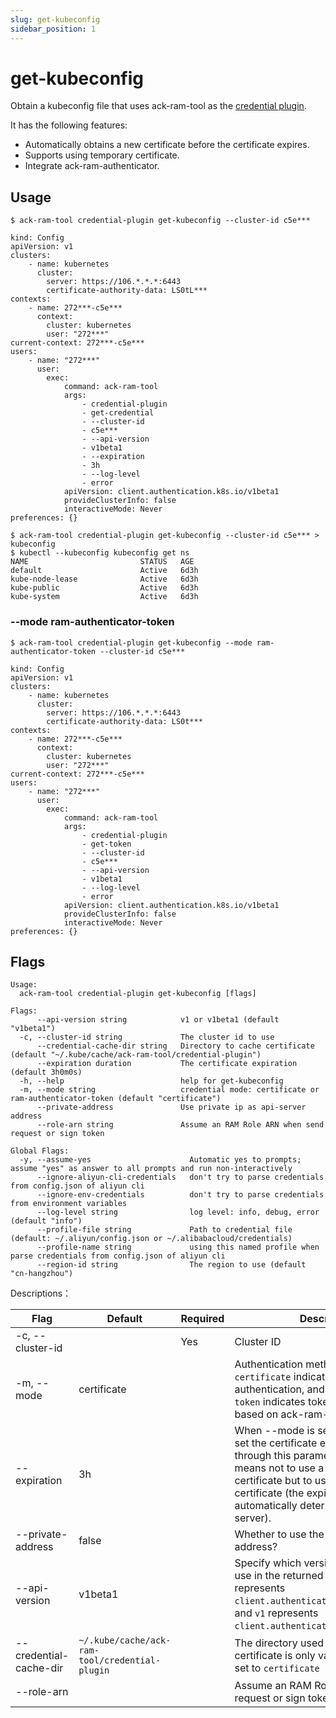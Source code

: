 ```yaml
---
slug: get-kubeconfig
sidebar_position: 1
---
```


# get-kubeconfig

Obtain a kubeconfig file that uses ack-ram-tool as the [credential plugin](https://kubernetes.io/docs/reference/access-authn-authz/authentication/#client-go-credential-plugins).

It has the following features:

* Automatically obtains a new certificate before the certificate expires.
* Supports using temporary certificate.
* Integrate ack-ram-authenticator.

## Usage

```shell
$ ack-ram-tool credential-plugin get-kubeconfig --cluster-id c5e***

kind: Config
apiVersion: v1
clusters:
    - name: kubernetes
      cluster:
        server: https://106.*.*.*:6443
        certificate-authority-data: LS0tL***
contexts:
    - name: 272***-c5e***
      context:
        cluster: kubernetes
        user: "272***"
current-context: 272***-c5e***
users:
    - name: "272***"
      user:
        exec:
            command: ack-ram-tool
            args:
                - credential-plugin
                - get-credential
                - --cluster-id
                - c5e***
                - --api-version
                - v1beta1
                - --expiration
                - 3h
                - --log-level
                - error
            apiVersion: client.authentication.k8s.io/v1beta1
            provideClusterInfo: false
            interactiveMode: Never
preferences: {}

$ ack-ram-tool credential-plugin get-kubeconfig --cluster-id c5e*** > kubeconfig
$ kubectl --kubeconfig kubeconfig get ns
NAME                         STATUS   AGE
default                      Active   6d3h
kube-node-lease              Active   6d3h
kube-public                  Active   6d3h
kube-system                  Active   6d3h
```

### --mode ram-authenticator-token

```
$ ack-ram-tool credential-plugin get-kubeconfig --mode ram-authenticator-token --cluster-id c5e***

kind: Config
apiVersion: v1
clusters:
    - name: kubernetes
      cluster:
        server: https://106.*.*.*:6443
        certificate-authority-data: LS0t***
contexts:
    - name: 272***-c5e***
      context:
        cluster: kubernetes
        user: "272***"
current-context: 272***-c5e***
users:
    - name: "272***"
      user:
        exec:
            command: ack-ram-tool
            args:
                - credential-plugin
                - get-token
                - --cluster-id
                - c5e***
                - --api-version
                - v1beta1
                - --log-level
                - error
            apiVersion: client.authentication.k8s.io/v1beta1
            provideClusterInfo: false
            interactiveMode: Never
preferences: {}

```

## Flags

```
Usage:
  ack-ram-tool credential-plugin get-kubeconfig [flags]

Flags:
      --api-version string            v1 or v1beta1 (default "v1beta1")
  -c, --cluster-id string             The cluster id to use
      --credential-cache-dir string   Directory to cache certificate (default "~/.kube/cache/ack-ram-tool/credential-plugin")
      --expiration duration           The certificate expiration (default 3h0m0s)
  -h, --help                          help for get-kubeconfig
  -m, --mode string                   credential mode: certificate or ram-authenticator-token (default "certificate")
      --private-address               Use private ip as api-server address
      --role-arn string               Assume an RAM Role ARN when send request or sign token

Global Flags:
  -y, --assume-yes                      Automatic yes to prompts; assume "yes" as answer to all prompts and run non-interactively
      --ignore-aliyun-cli-credentials   don't try to parse credentials from config.json of aliyun cli
      --ignore-env-credentials          don't try to parse credentials from environment variables
      --log-level string                log level: info, debug, error (default "info")
      --profile-file string             Path to credential file (default: ~/.aliyun/config.json or ~/.alibabacloud/credentials)
      --profile-name string             using this named profile when parse credentials from config.json of aliyun cli
      --region-id string                The region to use (default "cn-hangzhou")
```

Descriptions：

| Flag                   | Default                                        | Required | Description                                                                                                                                                                                                                                                       |
|------------------------|------------------------------------------------|----------|-------------------------------------------------------------------------------------------------------------------------------------------------------------------------------------------------------------------------------------------------------------------|
| -c, --cluster-id       |                                                | Yes      | Cluster ID                                                                                                                                                                                                                                                        |
| -m, --mode             | certificate                                    |          | Authentication methods in kubeconfig: `certificate` indicates certificate authentication, and `ram-authenticator-token` indicates token authentication based on ack-ram-authenticator                                                                             |
| --expiration           | 3h                                             |          | When --mode is set to `certificate`, set the certificate expiration time through this parameter. When it is 0, it means not to use a temporary certificate but to use a longer valid certificate (the expiration time is automatically determined by the server). |
| --private-address      | false                                          |          | Whether to use the intranet API server address?                                                                                                                                                                                                                   |
| --api-version          | v1beta1                                        |          | Specify which version of apiVersion to use in the returned data. `v1beta1` represents `client.authentication.k8s.io/v1beta1`, and `v1` represents `client.authentication.k8s.io/v1`.                                                                              |
| --credential-cache-dir | `~/.kube/cache/ack-ram-tool/credential-plugin` |          | The directory used to cache the certificate is only valid when `--mode` is set to `certificate`                                                                                                                                                                   |
| --role-arn             |                                                |          | Assume an RAM Role ARN when send request or sign token                                                                                                                                                                                                            |
